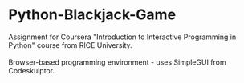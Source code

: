 # Python-Blackjack-Game
Assignment for Coursera "Introduction to Interactive Programming in Python" course from RICE University.<br>
<br>
Browser-based programming environment - uses SimpleGUI from Codeskulptor.
